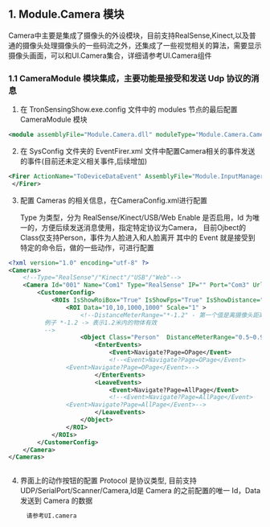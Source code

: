 
## 1. Module.Camera 模块

Camera中主要是集成了摄像头的外设模块，目前支持RealSense,Kinect,以及普通的摄像头处理摄像头的一些码流之外，还集成了一些视觉相关的算法，需要显示摄像头画面，可以和UI.Camera集合，详细请参考UI.Camera组件

### 1.1 CameraModule 模块集成，主要功能是接受和发送 Udp 协议的消息

1. 在 TronSensingShow.exe.config 文件中的 modules 节点的最后配置 CameraModule 模块

```xml
<module assemblyFile="Module.Camera.dll" moduleType="Module.Camera.CameraModule, Module.Camera, Version=1.0.0.0, Culture=neutral, PublicKeyToken=null" moduleName="Module.Camera" startupLoaded="true" />
```

2. 在 SysConfig 文件夹的 EventFirer.xml 文件中配置Camera相关的事件发送的事件(目前还未定义相关事件,后续增加)

```xml
<Firer ActionName="ToDeviceDataEvent" AssemblyFile="Module.InputManager.dll" TypeName="Module.InputManager.Event.Fires.ToDeviceDataEventFirer, Module.InputManager, Version=1.0.0.0, Culture=neutral, PublicKeyToken=null">
 </Firer>
```

3. 配置 Cameras 的相关信息，在CameraConfig.xml进行配置

   Type 为类型，分为 RealSense/Kinect/USB/Web
   Enable 是否启用，Id 为唯一的，方便后续发送消息使用，指定特定协议为Camera，
   目前Ojbect的Class仅支持Person，事件为人脸进入和人脸离开
   其中的 Event 就是接受到特定的命令后，做的一些动作，可进行配置

```xml
<?xml version="1.0" encoding="utf-8" ?>
<Cameras>
	<!--Type="RealSense"/"Kinect"/"USB"/"Web"-->
	<Camera Id="001" Name="Com1" Type="RealSense" IP="" Port="Com3" Url="" Vendor="Intel" Algorithms="Face" IsShowControl="True" IsEnable="True" DetectionSkipFrameCount="1">
		<CustomerConfig>
			<ROIs IsShowRoiBox="True" IsShowFps="True" IsShowDistance="True">
				<ROI Data="10,10,1000,1000" Scale="1" >
					<!--DistanceMeterRange="*-1.2" - 第一个值是离摄像头距离近的值，第二个是离摄像头远的值
          例子 *-1.2 -> 表示1.2米内的物体有效
          -->
					<Object Class="Person"  DistanceMeterRange="0.5~0.9" EmotionRange="-1~-1" AgeRange="-1~-1">
						<EnterEvents>
							<Event>Navigate?Page=OPage</Event>
							<!--<Event>Navigate?Page=OPage</Event>
                <Event>Navigate?Page=OPage</Event>-->
						</EnterEvents>
						<LeaveEvents>
							<Event>Navigate?Page=AllPage</Event>
							<!--<Event>Navigate?Page=AllPage</Event>
                <Event>Navigate?Page=AllPage</Event>-->
						</LeaveEvents>
					</Object>
				</ROI>
			</ROIs>
		</CustomerConfig>
	</Camera>
</Cameras>



```

4. 界面上的动作按钮的配置
   Protocol 是协议类型, 目前支持 UDP/SerialPort/Scanner/Camera,Id是 Camera 的之前配置的唯一 Id，Data 发送到 Camera 的数据

```xml
     请参考UI.camera
```
